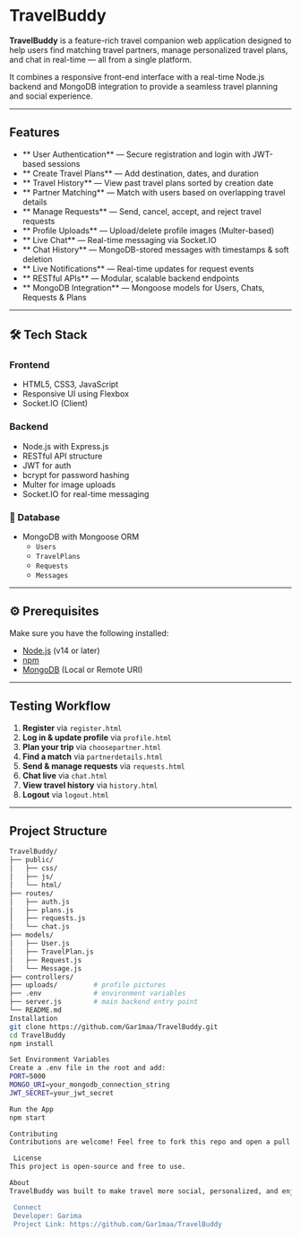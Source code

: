 #  TravelBuddy

**TravelBuddy** is a feature-rich travel companion web application designed to help users find matching travel partners, manage personalized travel plans, and chat in real-time — all from a single platform.

It combines a responsive front-end interface with a real-time Node.js backend and MongoDB integration to provide a seamless travel planning and social experience.

---

##  Features

- ** User Authentication** — Secure registration and login with JWT-based sessions
- ** Create Travel Plans** — Add destination, dates, and duration
- ** Travel History** — View past travel plans sorted by creation date
- ** Partner Matching** — Match with users based on overlapping travel details
- ** Manage Requests** — Send, cancel, accept, and reject travel requests
- ** Profile Uploads** — Upload/delete profile images (Multer-based)
- ** Live Chat** — Real-time messaging via Socket.IO
- ** Chat History** — MongoDB-stored messages with timestamps & soft deletion
- ** Live Notifications** — Real-time updates for request events
- ** RESTful APIs** — Modular, scalable backend endpoints
- ** MongoDB Integration** — Mongoose models for Users, Chats, Requests & Plans

---

## 🛠 Tech Stack

###  Frontend
- HTML5, CSS3, JavaScript
- Responsive UI using Flexbox
- Socket.IO (Client)

###  Backend
- Node.js with Express.js
- RESTful API structure
- JWT for auth
- bcrypt for password hashing
- Multer for image uploads
- Socket.IO for real-time messaging

### 💾 Database
- MongoDB with Mongoose ORM  
  - `Users`  
  - `TravelPlans`  
  - `Requests`  
  - `Messages`

---

## ⚙️ Prerequisites

Make sure you have the following installed:

- [Node.js](https://nodejs.org/) (v14 or later)
- [npm](https://www.npmjs.com/)
- [MongoDB](https://www.mongodb.com/) (Local or Remote URI)

---

## Testing Workflow

1.  **Register** via `register.html`
2.  **Log in & update profile** via `profile.html`
3.  **Plan your trip** via `choosepartner.html`
4.  **Find a match** via `partnerdetails.html`
5.  **Send & manage requests** via `requests.html`
6.  **Chat live** via `chat.html`
7.  **View travel history** via `history.html`
8.  **Logout** via `logout.html`

---

##  Project Structure

```bash
TravelBuddy/
├── public/
│   ├── css/
│   ├── js/
│   └── html/
├── routes/
│   ├── auth.js
│   ├── plans.js
│   ├── requests.js
│   └── chat.js
├── models/
│   ├── User.js
│   ├── TravelPlan.js
│   ├── Request.js
│   └── Message.js
├── controllers/
├── uploads/         # profile pictures
├── .env             # environment variables
├── server.js        # main backend entry point
└── README.md
Installation
git clone https://github.com/Gar1maa/TravelBuddy.git
cd TravelBuddy
npm install

Set Environment Variables
Create a .env file in the root and add:
PORT=5000
MONGO_URI=your_mongodb_connection_string
JWT_SECRET=your_jwt_secret

Run the App
npm start

Contributing
Contributions are welcome! Feel free to fork this repo and open a pull request with enhancements or fixes.

 License
This project is open-source and free to use.

About
TravelBuddy was built to make travel more social, personalized, and enjoyable. From planning to chatting — it's all in one place.

 Connect
 Developer: Garima
 Project Link: https://github.com/Gar1maa/TravelBuddy


